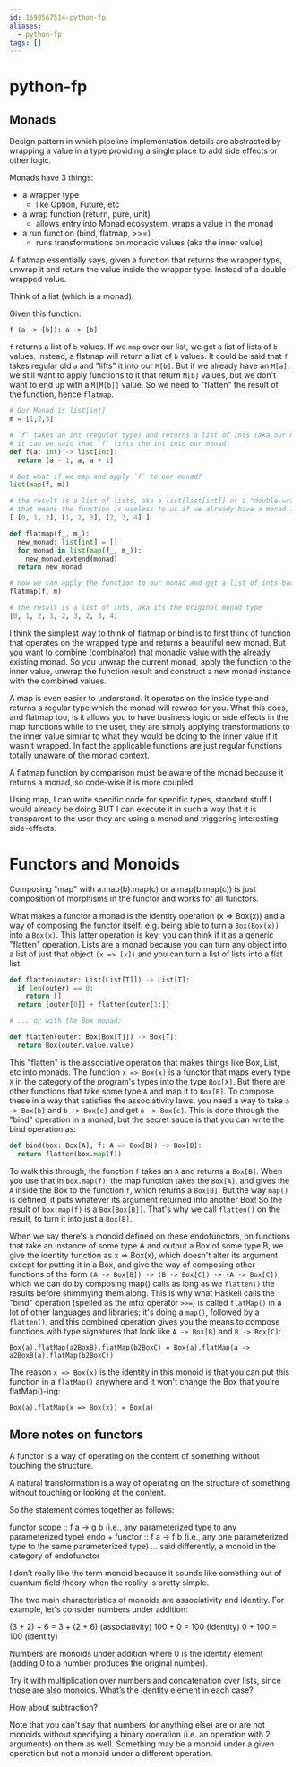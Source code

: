 ```yaml
---
id: 1698567514-python-fp
aliases:
  - python-fp
tags: []
---
```


# python-fp

## Monads

Design pattern in which pipeline implementation details are abstracted by wrapping a value in a type
providing a single place to add side effects or other logic.

Monads have 3 things:

- a wrapper type
  - like Option, Future, etc
- a wrap function (return, pure, unit)
  - allows entry into Monad ecosystem, wraps a value in the monad
- a run function (bind, flatmap, >>=)
  - runs transformations on monadic values (aka the inner value)


A flatmap essentially says, given a function that returns the wrapper type, unwrap it 
and return the value inside the wrapper type. Instead of a double-wrapped value. 

Think of a list (which is a monad).

Given this function:

`f (a -> [b]): a -> [b]`

`f` returns a list of `b` values. If we `map` over our list, we get a list of lists of `b` values.
Instead, a flatmap will return a list of `b` values. It could be said that `f` takes regular old
`a` and "lifts" it into our `M[b]`. But if we already have an `M[a]`, we still want to apply
functions to it that return `M[b]` values, but we don't want to end up with a `M[M[b]]` value.
So we need to "flatten" the result of the function, hence `flatmap`.

```python
# Our Monad is list[int]
m = [1,2,3]

# `f` takes an int (regular type) and returns a list of ints (aka our monad!)
# it can be said that `f` lifts the int into our monad
def f(a: int) -> list[int]:
  return [a - 1, a, a + 1]

# But what if we map and apply `f` to our monad?
list(map(f, m))

# the result is a list of lists, aka a list[list[int]] or a "double-wrapped" monad
# that means the function is useless to us if we already have a monad... unless we flatten it!
[ [0, 1, 2], [1, 2, 3], [2, 3, 4] ]

def flatmap(f_, m_):
  new_monad: list[int] = []
  for monad in list(map(f_, m_)):
    new_monad.extend(monad)
  return new_monad

# now we can apply the function to our monad and get a list of ints back
flatmap(f, m)

# the result is a list of ints, aka its the original monad type
[0, 1, 2, 1, 2, 3, 2, 3, 4]
```

I think the simplest way to think of flatmap or bind is to first think of function that operates on the wrapped
type and returns a beautiful new monad. But you want to combine (combinator) that monadic value with the already
existing monad. So you unwrap the current monad, apply the function to the inner value, unwrap the function result
and construct a new monad instance with the combined values.


A map is even easier to understand. It operates on the inside type and returns a regular type which the monad will
rewrap for you. What this does, and flatmap too, is it allows you to have business logic or side effects in the
map functions while to the user, they are simply applying transformations to the inner value similar to what they 
would be doing to the inner value if it wasn't wrapped. In fact the applicable functions are just regular functions
totally unaware of the monad context. 

A flatmap function by comparison must be aware of the monad because it returns a monad, so code-wise it is more coupled.


Using map, I can write specific code for specific types, standard stuff I would already be doing BUT I can execute it in
such a way that it is transparent to the user they are using a monad and triggering interesting side-effects. 

# Functors and Monoids

Composing "map" with a.map(b).map(c) or a.map(b.map(c)) is just composition of morphisms in the functor and works for all functors.

What makes a functor a monad is the identity operation (x => Box(x)) and a way of composing the functor itself: e.g. being able to turn
a `Box(Box(x))` into a `Box(x)`. This latter operation is key; you can think if it as a generic "flatten" operation. Lists are a monad because
you can turn any object into a list of just that object `(x => [x])` and you can turn a list of lists into a flat list:

```python
def flatten(outer: List[List[T]]) -> List[T]:
  if len(outer) == 0:
    return []
  return [outer[0]] + flatten(outer[1:])

# ... or with the Box monad:

def flatten(outer: Box[Box[T]]) -> Box[T]:
  return Box(outer.value.value)
```

This "flatten" is the associative operation that makes things like Box, List, etc into monads. The function `x => Box(x)` is a functor that maps every type `X` in the category of the program's types into the type `Box[X]`. But there are other functions that take some type `A` and map it to `Box[B]`. To compose these in a way that satisfies the associativity laws, you need a way to take `a -> Box[b]` and `b -> Box[c]` and get `a -> Box[c]`. This is done through the "bind" operation in a monad, but the secret sauce is that you can write the bind operation as:

```python
def bind(box: Box[A], f: A => Box[B]) -> Box[B]:
  return flatten(box.map(f))
```

To walk this through, the function `f` takes an `A` and returns a `Box[B]`. When you use that in `box.map(f)`, the map function takes the `Box[A]`, and gives
the `A` inside the Box to the function `f`, which returns a `Box[B]`. But the way `map()` is defined, it puts whatever its argument returned into another Box! So the result of `box.map(f)` is a `Box[Box[B]]`. That's why we call `flatten()` on the result, to turn it into just a `Box[B]`.

When we say there's a monoid defined on these endofunctors, on functions that take an instance of some type A and output a Box of some type B, we give the
identity function as x => Box(x), which doesn't alter its argument except for putting it in a Box, and give the way of composing other functions of the
form ``(A -> Box[B]) -> (B -> Box[C]) -> (A -> Box[C])``, which we can do by composing map() calls as long as we `flatten()` the results before shimmying
them along. This is why what Haskell calls the "bind" operation (spelled as the infix operator `>>=`) is called `flatMap()` in a lot of other languages
and libraries: it's doing a `map()`, followed by a `flatten()`, and this combined operation gives you the means to compose functions with type signatures
that look like `A -> Box[B]` and `B -> Box[C]`:

`Box(a).flatMap(a2BoxB).flatMap(b2BoxC) = Box(a).flatMap(a -> a2BoxB(a).flatMap(b2BoxC))`

The reason `x => Box(x)` is the identity in this monoid is that you can put this function in a `flatMap()` anywhere and it won't change the Box that
you're flatMap()-ing:

`Box(a).flatMap(x => Box(x)) = Box(a)`


## More notes on functors

A functor is a way of operating on the content of something without touching the structure.

A natural transformation is a way of operating on the structure of something without touching or looking at the content.

So the statement comes together as follows:

functor scope :: f a -> g b (i.e., any parameterized type to any parameterized type)
endo + functor :: f a -> f b (i.e., any one parameterized type to the same parameterized type) ... said differently,
a monoid in the category of endofunctor


I don’t really like the term monoid because it sounds like something out of quantum field theory when the reality is pretty simple.

The two main characteristics of monoids are associativity and identity. For example, let's consider numbers under addition:

(3 + 2) + 6 = 3 + (2 + 6) (associativity)
100 + 0 = 100 (identity)
0 + 100 = 100 (identity)

Numbers are monoids under addition where 0 is the identity element (adding 0 to a number produces the original number).

Try it with multiplication over numbers and concatenation over lists, since those are also monoids. What’s the identity element in each case?

How about subtraction?

Note that you can't say that numbers (or anything else) are or are not monoids without specifying a binary operation (i.e. an operation with 2 arguments) on them as well. Something may be a monoid under a given operation but not a monoid under a different operation.

